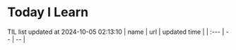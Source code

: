 # Today I Learn 
TIL list updated at 2024-10-05 02:13:10
| name | url | updated time |
| :--- | -- | -- |
